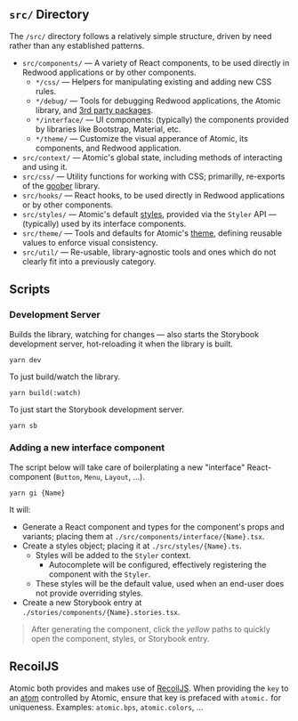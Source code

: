 ## `src/` Directory

The `/src/` directory follows a relatively simple structure, driven by need rather than any established patterns.

* `src/components/` — A variety of React components, to be used directly in Redwood applications or by other components.
  * `*/css/` — Helpers for manipulating existing and adding new CSS rules.
  * `*/debug/` — Tools for debugging Redwood applications, the Atomic library, and [3rd party packages](https://locktech.github.io/atomic/?path=/story/guides-3rd-party-packages--page).
  * `*/interface/` — UI components: (typically) the components provided by libraries like Bootstrap, Material, etc.
  * `*/theme/` — Customize the visual apperance of Atomic, its components, and Redwood application.
* `src/context/` — Atomic's global state, including methods of interacting and using it.
* `src/css/` — Utility functions for working with CSS; primarilly, re-exports of the [goober](https://goober.js.org/) library.
* `src/hooks/` — React hooks, to be used directly in Redwood applications or by other components.
* `src/styles/` — Atomic's default [styles](https://locktech.github.io/atomic/?path=/story/customize-styling--page), provided via the `Styler` API — (typically) used by its interface components.
* `src/theme/` — Tools and defaults for Atomic's [theme](https://locktech.github.io/atomic/?path=/story/customize-theming--page), defining reusable values to enforce visual consistency.
* `src/util/` — Re-usable, library-agnostic tools and ones which do not clearly fit into a previously category.

## Scripts

### Development Server

Builds the library, watching for changes — also starts the Storybook development server, hot-reloading it when the library is built.

```
yarn dev
```

To just build/watch the library.

```
yarn build(:watch)
```

To just start the Storybook development server.

```
yarn sb
```

### Adding a new interface component

The script below will take care of boilerplating a new "interface" React-component (`Button`, `Menu`, `Layout`, ...).

```
yarn gi {Name}
```

It will:

* Generate a React component and types for the component's props and variants; placing them at `./src/components/interface/{Name}.tsx`.
* Create a styles object; placing it at `./src/styles/{Name}.ts`.
  * Styles will be added to the `Styler` context.
    * Autocomplete will be configured, effectively registering the component with the `Styler`.
  * These styles will be the default value, used when an end-user does not provide overriding styles.
* Create a new Storybook entry at `./stories/components/{Name}.stories.tsx`.

> After generating the component, click the *yellow* paths to quickly open the component, styles, or Storybook entry.

## RecoilJS

Atomic both provides and makes use of [RecoilJS](https://recoiljs.org/). When providing the `key` to an [atom](https://recoiljs.org/docs/introduction/core-concepts#atoms) controlled by Atomic, ensure that key is prefaced with `atomic.` for uniqueness. Examples: `atomic.bps`, `atomic.colors`, ...
